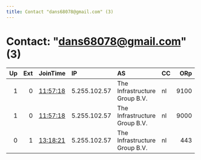 ```yaml
---
title: Contact "dans68078@gmail.com" (3)
---
```


# Contact: "dans68078@gmail.com" (3)

|   Up |   Ext | JoinTime                                                                                              | IP           | AS                            | CC   |   ORp |   Dirp | OS    | Version   | Nickname   |   eFamMembers |
|-----:|------:|:------------------------------------------------------------------------------------------------------|:-------------|:------------------------------|:-----|------:|-------:|:------|:----------|:-----------|--------------:|
|    1 |     0 | [11:57:18](https://nusenu.github.io/OrNetStats/w/relay/24A0280BEFCFF31807DA9DF5C91FE0CD8B71BA89.html) | 5.255.102.57 | The Infrastructure Group B.V. | nl   |  9100 |      0 | Linux | 0.4.7.8   | Unnamed    |             2 |
|    1 |     0 | [11:57:18](https://nusenu.github.io/OrNetStats/w/relay/ED9CB54C0714D018EA5E4C630447A70A901A771C.html) | 5.255.102.57 | The Infrastructure Group B.V. | nl   |  9000 |      0 | Linux | 0.4.7.8   | Unnamed    |             2 |
|    0 |     1 | [13:18:21](https://nusenu.github.io/OrNetStats/w/relay/86295E39360C8D732957BD578F9AD6628BFA5DB0.html) | 5.255.102.57 | The Infrastructure Group B.V. | nl   |   443 |      0 | Linux | 0.4.7.8   | Unnamed    |             1 |
